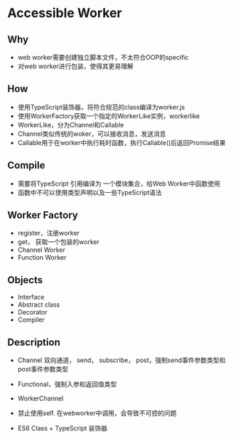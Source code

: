 # Accessible Worker

## Why

- web worker需要创建独立脚本文件，不太符合OOP的specific
- 对web worker进行包装，使得其更易理解

## How

- 使用TypeScript装饰器，将符合规范的class编译为worker.js
- 使用WorkerFactory获取一个指定的WorkerLike实例，workerlike
- WorkerLike，分为Channel和Callable
- Channel类似传统的woker，可以接收消息，发送消息
- Callable用于在worker中执行耗时函数，执行Callable()后返回Promise结果

## Compile

- 需要将TypeScript 引用编译为 一个模块集合，给Web Worker中函数使用
- 函数中不可以使用类型声明以及一些TypeScript语法

## Worker Factory

- register，注册worker
- get， 获取一个包装的worker
- Channel Worker
- Function Worker

## Objects

- Interface
- Abstract class
- Decorator
- Compiler

## Description

- Channel 双向通道， send， subscribe， post，强制send事件参数类型和post事件参数类型

- Functional，强制入参和返回值类型

- WorkerChannel

- 禁止使用self. 在webworker中调用，会导致不可控的问题

- ES6 Class +  TypeScript 装饰器

  















   
